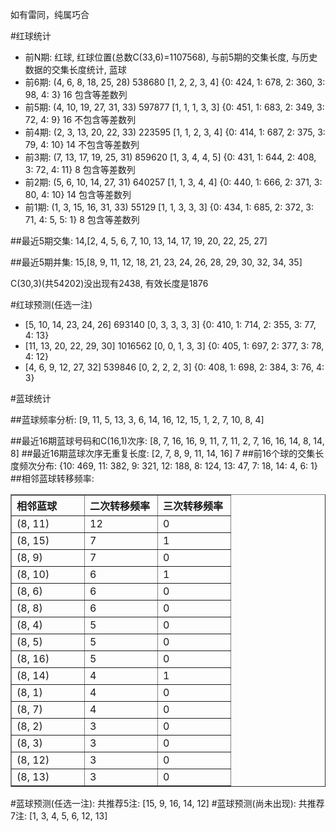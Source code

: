 <!-- 
.. title: 双色球2013130期(2013-11-05)数据分析报告
.. slug: slott-2013130-2013-11-05-report
.. date: 2013-11-06 08:00:00 UTC+08:00
.. tags: Lottery
.. link: 
.. description: 
.. type: text
-->

如有雷同，纯属巧合

<!-- TEASER_END-->

#红球统计

- 前N期: 红球, 红球位置(总数C(33,6)=1107568), 与前5期的交集长度, 与历史数据的交集长度统计, 蓝球
- 前6期: (4, 6, 8, 18, 25, 28) 538680 [1, 2, 2, 3, 4] {0: 424, 1: 678, 2: 360, 3: 98, 4: 3} 16 包含等差数列
- 前5期: (4, 10, 19, 27, 31, 33) 597877 [1, 1, 1, 3, 3] {0: 451, 1: 683, 2: 349, 3: 72, 4: 9} 16 不包含等差数列
- 前4期: (2, 3, 13, 20, 22, 33) 223595 [1, 1, 2, 3, 4] {0: 414, 1: 687, 2: 375, 3: 79, 4: 10} 14 不包含等差数列
- 前3期: (7, 13, 17, 19, 25, 31) 859620 [1, 3, 4, 4, 5] {0: 431, 1: 644, 2: 408, 3: 72, 4: 11} 8 包含等差数列
- 前2期: (5, 6, 10, 14, 27, 31) 640257 [1, 1, 3, 4, 4] {0: 440, 1: 666, 2: 371, 3: 80, 4: 10} 14 包含等差数列
- 前1期: (1, 3, 15, 16, 31, 33) 55129 [1, 1, 3, 3, 3] {0: 434, 1: 685, 2: 372, 3: 71, 4: 5, 5: 1} 8 包含等差数列

##最近5期交集:
14,[2, 4, 5, 6, 7, 10, 13, 14, 17, 19, 20, 22, 25, 27]

##最近5期并集:
15,[8, 9, 11, 12, 18, 21, 23, 24, 26, 28, 29, 30, 32, 34, 35]

C(30,3)(共54202)没出现有2438, 
有效长度是1876

#红球预测(任选一注)

- [5, 10, 14, 23, 24, 26] 693140 [0, 3, 3, 3, 3] {0: 410, 1: 714, 2: 355, 3: 77, 4: 13}
- [11, 13, 20, 22, 29, 30] 1016562 [0, 0, 1, 3, 3] {0: 405, 1: 697, 2: 377, 3: 78, 4: 12}
- [4, 6, 9, 12, 27, 32] 539846 [0, 2, 2, 2, 3] {0: 408, 1: 698, 2: 384, 3: 76, 4: 3}

#蓝球统计

##蓝球频率分析:
[9, 11, 5, 13, 3, 6, 14, 16, 12, 15, 1, 2, 7, 10, 8, 4]

##最近16期蓝球号码和C(16,1)次序:
[8, 7, 16, 16, 9, 11, 7, 11, 2, 7, 16, 16, 14, 8, 14, 8]
##最近16期蓝球次序无重复长度:
[2, 7, 8, 9, 11, 14, 16] 7
##前16个球的交集长度频次分布:
{10: 469, 11: 382, 9: 321, 12: 188, 8: 124, 13: 47, 7: 18, 14: 4, 6: 1}
##相邻蓝球转移频率:
<table border="1" class="table table-striped dataframe">
  <thead>
    <tr style="text-align: left;">
      <th style="min-width: 100px;">相邻蓝球</th>
      <th style="min-width: 100px;">二次转移频率</th>
      <th style="min-width: 100px;">三次转移频率</th>
    </tr>
  </thead>
  <tbody>
    <tr>
      <td> (8, 11)</td>
      <td> 12</td>
      <td> 0</td>
    </tr>
    <tr>
      <td> (8, 15)</td>
      <td>  7</td>
      <td> 1</td>
    </tr>
    <tr>
      <td>  (8, 9)</td>
      <td>  7</td>
      <td> 0</td>
    </tr>
    <tr>
      <td> (8, 10)</td>
      <td>  6</td>
      <td> 1</td>
    </tr>
    <tr>
      <td>  (8, 6)</td>
      <td>  6</td>
      <td> 0</td>
    </tr>
    <tr>
      <td>  (8, 8)</td>
      <td>  6</td>
      <td> 0</td>
    </tr>
    <tr>
      <td>  (8, 4)</td>
      <td>  5</td>
      <td> 0</td>
    </tr>
    <tr>
      <td>  (8, 5)</td>
      <td>  5</td>
      <td> 0</td>
    </tr>
    <tr>
      <td> (8, 16)</td>
      <td>  5</td>
      <td> 0</td>
    </tr>
    <tr>
      <td> (8, 14)</td>
      <td>  4</td>
      <td> 1</td>
    </tr>
    <tr>
      <td>  (8, 1)</td>
      <td>  4</td>
      <td> 0</td>
    </tr>
    <tr>
      <td>  (8, 7)</td>
      <td>  4</td>
      <td> 0</td>
    </tr>
    <tr>
      <td>  (8, 2)</td>
      <td>  3</td>
      <td> 0</td>
    </tr>
    <tr>
      <td>  (8, 3)</td>
      <td>  3</td>
      <td> 0</td>
    </tr>
    <tr>
      <td> (8, 12)</td>
      <td>  3</td>
      <td> 0</td>
    </tr>
    <tr>
      <td> (8, 13)</td>
      <td>  3</td>
      <td> 0</td>
    </tr>
  </tbody>
</table>
#蓝球预测(任选一注):
共推荐5注: [15, 9, 16, 14, 12]
#蓝球预测(尚未出现):
共推荐7注: [1, 3, 4, 5, 6, 12, 13]

